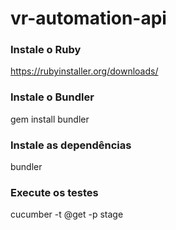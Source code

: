 # vr-automation-api

### Instale o Ruby
https://rubyinstaller.org/downloads/
### Instale o Bundler
gem install bundler
### Instale as dependências
bundler
### Execute os testes
cucumber -t @get -p stage
